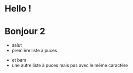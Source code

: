# Hello !

# Bonjour 2

- salut
- première liste à puces


* et bam
* une autre liste à puces mais pas avec le même caractère
